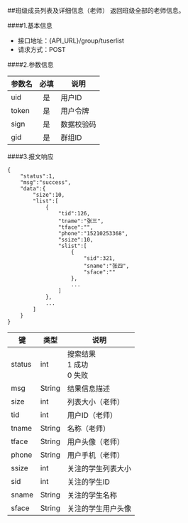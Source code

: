 ##班级成员列表及详细信息（老师）
返回班级全部的老师信息。

####1.基本信息
- 接口地址：{API_URL}/group/tuserlist 
- 请求方式：POST


####2.参数信息  

| 参数名    | 必填      | 说明      |
| -------   |:-------:  |--------   |
| uid       | 是        | 用户ID    |
| token     | 是        | 用户令牌  |
| sign      | 是        | 数据校验码|
| gid       | 是        | 群组ID    |

####3.报文响应

```
{
	"status":1,
	"msg":"success",
	"data":{
		"size":10,
		"list":[
			{
				"tid":126,
				"tname":"张三",
				"tface":"",
				"phone":"15210253368",
				"ssize":10,
				"slist":[
					{
						"sid":321,
						"sname":"张四",
						"sface":""
					},
					...
				]
			},
			...
		]
	}
}
```

|键      |类型  |说明  |
|--------|------|------|
|status  |int   |搜索结果<br>1 成功<br>0 失败|
|msg     |String|结果信息描述|
|size    |int   |列表大小（老师）|
|tid     |int   |用户ID（老师）  |
|tname   |String|名称（老师）    |
|tface   |String|用户头像（老师）|
|phone   |String|用户手机（老师）|
|ssize   |int   |关注的学生列表大小|
|sid     |int   |关注的学生ID    |
|sname   |String|关注的学生名称    |
|sface   |String|关注的学生用户头像|

